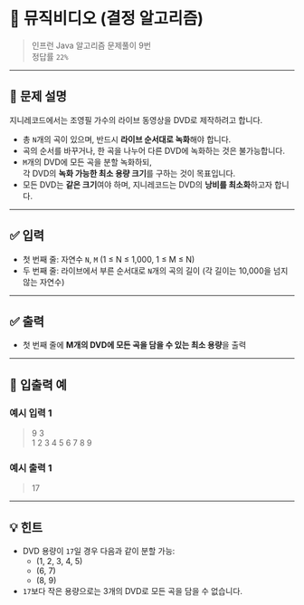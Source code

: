 # 🧮 뮤직비디오 (결정 알고리즘)

> 인프런 Java 알고리즘 문제풀이 9번  
> 정답률 `22%`

---

## 📌 문제 설명

지니레코드에서는 조영필 가수의 라이브 동영상을 DVD로 제작하려고 합니다.

- 총 `N`개의 곡이 있으며, 반드시 **라이브 순서대로 녹화**해야 합니다.
- 곡의 순서를 바꾸거나, 한 곡을 나누어 다른 DVD에 녹화하는 것은 불가능합니다.
- `M`개의 DVD에 모든 곡을 분할 녹화하되,  
  각 DVD의 **녹화 가능한 최소 용량 크기**를 구하는 것이 목표입니다.
- 모든 DVD는 **같은 크기**여야 하며, 지니레코드는 DVD의 **낭비를 최소화**하고자 합니다.

---

## ✅ 입력

- 첫 번째 줄: 자연수 `N`, `M` (1 ≤ N ≤ 1,000, 1 ≤ M ≤ N)
- 두 번째 줄: 라이브에서 부른 순서대로 `N`개의 곡의 길이 (각 길이는 10,000을 넘지 않는 자연수)

---

## ✅ 출력

- 첫 번째 줄에 **M개의 DVD에 모든 곡을 담을 수 있는 최소 용량**을 출력

---

## 🧾 입출력 예

### 예시 입력 1
> 9 3  
> 1 2 3 4 5 6 7 8 9

### 예시 출력 1
> 17

---

## 💡 힌트

- DVD 용량이 `17`일 경우 다음과 같이 분할 가능:
    - (1, 2, 3, 4, 5)
    - (6, 7)
    - (8, 9)
- `17`보다 작은 용량으로는 3개의 DVD로 모든 곡을 담을 수 없습니다.
